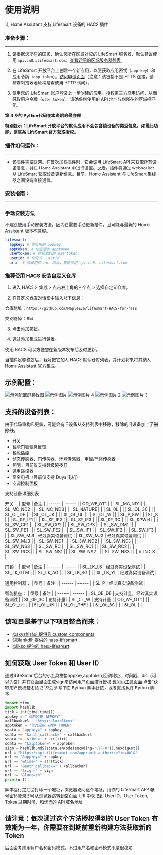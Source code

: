 
使用说明
====
让 Home Assistant 支持 Lifesmart 设备的 HACS 插件

### 准备步骤：
---
1. 请根据您所在的国家，确认您所在区域对应的 LifeSmart 服务器，默认建议使用 `api.cn0.ilifesmart.com`。[查看详细的区域服务器列表](./docs/api-regions.md)。

2. 在 LifeSmart 开放平台上创建一个新应用，以便获取应用密钥（`app key`）和应用令牌（`app token`）。[访问申请页面](http://www.ilifesmart.com/open/login)（注意：该链接不是 HTTS 连接，请检查浏览器地址栏是否使用 HTTP 访问）。

3. 使用您的 LifeSmart 账户登录上一步创建的应用，授权第三方应用访问，从而获取用户令牌（`user token`）。请确保您使用的 API 地址与您所在的区域相匹配。

**第 3 步的 Python代码在本说明的最底部**
   

**特别提示：LifeSmart 开放平台的默认应用不会包含锁设备的类型信息。如需此功能，需联系 LifeSmart 官方获取授权。**

### 插件如何运作：
---

- 该插件需要联网。在首次加载插件时，它会调用 LifeSmart API 来获取所有设备信息，并在 Home Assistant 中进行设置。之后，插件将通过 websocket 从 LifeSmart 获取设备更新信息。目前，Home Assistant 与 LifeSmart 集线器之间没有直接通信。

### 安装指南：
---

### 手动安装方法

不建议使用手动安装方法，因为它需要手动更新插件，且可能与最新的 Home Assistant 版本不兼容。

```yaml
lifesmart:
  appkey: # 你应用的 appkey
  apptoken: # 你应用的 apptoken
  usertoken: # 你获取到的 usertoken
  userid: # 你的的  userid
  url:  # 你使用的 api 地址，建议使用 api.cn0.ilifesmart.com
```

### 推荐使用 HACS 安装自定义仓库

1. 进入 HACS > 集成 > 点击右上角的三个点 > 选择自定义仓库。

2. 在自定义仓库对话框中输入以下信息：

仓库地址：`https://github.com/MapleEve/lifesmart-HACS-for-hass`

类别选择：`集成`

3. 点击添加按钮。

4. 通过添加集成进行设置。

使用 HACS 可以方便您在新版本发布后及时更新。

当插件足够稳定后，我将把它加入 HACS 默认仓库列表，并计划将来将其纳入 Home Assistant 官方集成。

示例配置：
---
![示例配置屏幕截图](./docs/example-configuration.png)
![示例图片](./docs/example-image.png)
![示例图片 4](./docs/example-image-4.png)
![示例图片 2](./docs/example-image-2.png)
![示例图片 3](./docs/example-image-3.png)

支持的设备列表：
---
由于代码重构和更新，可能会有旧设备从支持列表中移除，移除的旧设备加上了~~删除线~~。
- 开关
- 智能门锁信息反馈
- 智能插座
- 动态传感器、门传感器、环境传感器、甲醛/气体传感器
- 照明：目前仅支持超级碗夜灯
- 通用遥控器
- 窗帘电机（目前仅支持 Duya 电机）
- 空调控制面板

支持设备详细列表

开关：
| 型号  | 备注 |
| ------ | ------ |
| OD_WE_OT1 |  |
| SL_MC_ND1 |  |
| SL_MC_ND2 |  |
| SL_MC_ND3 |  |
| SL_NATURE |  |
| SL_OL |  |
| SL_OL_3C |  |
| SL_OL_DE |  |
| SL_OL_UK |  |
| SL_OL_UL |  |
| SL_OL_W |  |
| SL_P_SW |  |
| SL_S |  |
| SL_SF_IF1 |  |
| SL_SF_IF2 |  |
| SL_SF_IF3 |  |
| SL_SF_RC |  |
| SL_SPWM |  |
| SL_SW_CP1 |  |
| SL_SW_CP2 |  |
| SL_SW_CP3 |  |
| SL_SW_DM1 |  |
| SL_SW_FE1 |  |
| SL_SW_FE2 |  |
| SL_SW_IF1 |  |
| SL_SW_IF2 |  |
| SL_SW_IF3 |  |
| SL_SW_MJ1 | 经过真实设备测试 |
| SL_SW_MJ2 | 经过真实设备测试 |
| SL_SW_MJ3 |  |
| SL_SW_ND1 |  |
| SL_SW_ND2 |  |
| SL_SW_ND3 |  |
| SL_SW_NS3 |  |
| SL_SW_RC |  |
| SL_SW_RC1 |  |
| SL_SW_RC2 |  |
| SL_SW_RC3 |  |
| SL_SW_NS1 |  |
| SL_SW_NS2 |  |
| SL_SW_NS3 |  |
| V_IND_S |  |

门锁：
| 型号  | 备注 |
| ------ | ------ |
| SL_LK_LS | 经过真实设备测试 |
| SL_LK_GTM |  |
| SL_LK_AG |  |
| SL_LK_SG |  |
| SL_LK_YL | 经过真实设备测试 |

通用控制器：
| 型号  | 备注 |
| ------ | ------ |
| SL_P | 经过真实设备测试 |

智能插座：
| 型号  | 备注 |
| ------ | ------ |
| SL_OE_DE | 支持计量，经过真实设备测试 |
| SL_OE_3C | 支持计量 |
| SL_OL_W | 支持计量 |
| OD_WE_OT1 |  |
| ~~SL_OL_UL~~ |  |
| ~~SL_OL_UK~~ |  |
| ~~SL_OL_THE~~ |  |
| ~~SL_OL_3C~~ |  |
| ~~SL_O~~L |  |

该项目是基于以下项目整合而来：
---
- [@skyzhishui 提供的 custom_components](https://github.com/skyzhishui/custom_components)
- [@Blankdlh 提供的 hass-lifesmart](https://github.com/Blankdlh/hass-lifesmart)
- [@likso 提供的 hass-lifesmart](https://github.com/likso/hass-lifesmart)

如何获取 User Token 和 User ID
---
通过iLifeSmart后台的小工具拼接appkey,apptoken,回调地址、时间戳、did（可以为空）并在页面里面生成sign来访问用户页面进行授权
[访问小工具页面](http://www.ilifesmart.com/open/login#/open/document/tool)
点击“获取用户授权签名验证”然后参考下面 Python 脚本拼接，或者直接执行 Python 脚本

``` python
import time
import hashlib
tick = int(time.time())
appkey = " 你的应用 APPKEY"
callbackurl = "http://localhost"
apptoken = "你的应用 APPK TOKEN"
sdata = "appkey=" + appkey
sdata += "&auth_callback=" + callbackurl
sdata += "&time=" + str(tick)
sdata += "&apptoken=" + apptoken
sign = hashlib.md5(sdata.encode(encoding='UTF-8')).hexdigest()
url = "https://api.ilifesmart.com/app/auth.authorize?id=001&"
url += "&appkey=" + appkey
url += "&time=" + str(tick)
url += "&auth_callback=" + callbackurl
url += "&sign=" + sign
url += "&lang=zh"
print(url)
```

脚本运行之后会打印一个地址，浏览器访问这个地址，用你的 Lifesmart APP 帐号密码登录即可从浏览器跳转到空页面 URI 中获取到 User ID、User Token、Token 过期时间、和优选的 API 域名地址

## 请注意：每次通过这个方法授权得到的 User Token 有效期为一年，你需要在到期前重新构建方法获取新的 Token

后面会考虑用用户名和密码模式，不过用户名和密码模式不是很稳定
